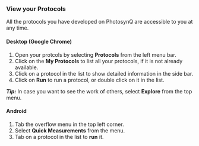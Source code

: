 ### View your Protocols
All the protocols you have developed on PhotosynQ are accessible to you at any time.

#### Desktop (Google Chrome)
1. Open your protcols by selecting **Protocols** from the left menu bar.
2. Click on the **My Protocols** to list all your protocols, if it is not already available.
3. Click on a protocol in the list to show detailed information in the side bar.
4. Click on **Run** to run a protocol, or double click on it in the list.

***Tip:*** In case you want to see the work of others, select **Explore** from the top menu.

#### Android
1. Tab the <i class="fa fa-bars"></i> overflow menu in the top left corner.
2. Select **Quick Measurements** from the menu.
3. Tab on a protocol in the list to **run** it.

